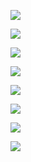 ﻿![](https://imgur.com/SFCyRzR.png)

![](https://imgur.com/gRXqCvt.png)

![](https://imgur.com/JInUDg8.png)

![](https://imgur.com/K9VW8an.png)

![](https://imgur.com/8WbHiYt.png)

![](https://imgur.com/6YoPEP3.png)

![](https://imgur.com/ADpNhau.png)

![](https://imgur.com/qxkWl48.png)
